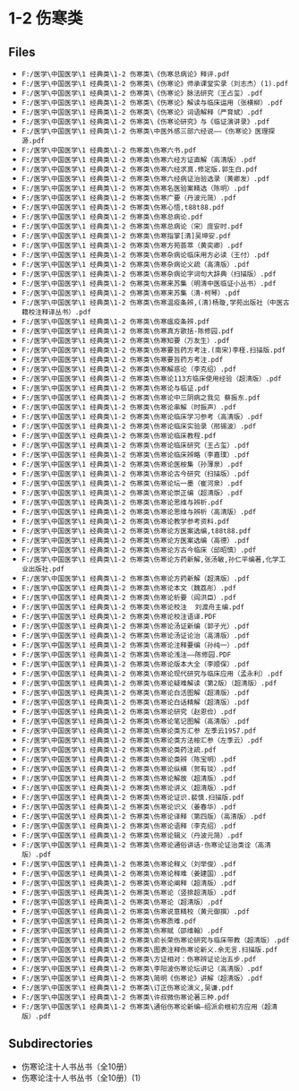 # 1-2 伤寒类

## Files

- `F:/医学\中国医学\1 经典类\1-2 伤寒类\《伤寒总病论》释评.pdf`
- `F:/医学\中国医学\1 经典类\1-2 伤寒类\《伤寒论》师承课堂实录（刘志杰）(1).pdf`
- `F:/医学\中国医学\1 经典类\1-2 伤寒类\《伤寒论》脉法研究（王占玺）.pdf`
- `F:/医学\中国医学\1 经典类\1-2 伤寒类\《伤寒论》解读与临床运用（张横柳）.pdf`
- `F:/医学\中国医学\1 经典类\1-2 伤寒类\《伤寒论》词语解释（严育斌）.pdf`
- `F:/医学\中国医学\1 经典类\1-2 伤寒类\《伤寒论研究》与《临证演讲录》.pdf`
- `F:/医学\中国医学\1 经典类\1-2 伤寒类\中医外感三部六经说——《伤寒论》医理探源.pdf`
- `F:/医学\中国医学\1 经典类\1-2 伤寒类\伤寒六书.pdf`
- `F:/医学\中国医学\1 经典类\1-2 伤寒类\伤寒六经方证直解（高清版）.pdf`
- `F:/医学\中国医学\1 经典类\1-2 伤寒类\伤寒六经求真.修定版.郭生白.pdf`
- `F:/医学\中国医学\1 经典类\1-2 伤寒类\伤寒六经病证治验选录（黄卿发）.pdf`
- `F:/医学\中国医学\1 经典类\1-2 伤寒类\伤寒名医验案精选（陈明）.pdf`
- `F:/医学\中国医学\1 经典类\1-2 伤寒类\伤寒广要（丹波元简）.pdf`
- `F:/医学\中国医学\1 经典类\1-2 伤寒类\伤寒心悟,t88t88.pdf`
- `F:/医学\中国医学\1 经典类\1-2 伤寒类\伤寒总病论.pdf`
- `F:/医学\中国医学\1 经典类\1-2 伤寒类\伤寒总病论（宋）庞安时.pdf`
- `F:/医学\中国医学\1 经典类\1-2 伤寒类\伤寒指掌[清]吴坤安.pdf`
- `F:/医学\中国医学\1 经典类\1-2 伤寒类\伤寒方苑荟萃（黄奕卿）.pdf`
- `F:/医学\中国医学\1 经典类\1-2 伤寒类\伤寒杂病论临床用方必读（王付）.pdf`
- `F:/医学\中国医学\1 经典类\1-2 伤寒类\伤寒杂病论义疏（高清版）.pdf`
- `F:/医学\中国医学\1 经典类\1-2 伤寒类\伤寒杂病论字词句大辞典（扫描版）.pdf`
- `F:/医学\中国医学\1 经典类\1-2 伤寒类\伤寒来苏集（明清中医临证小丛书）.pdf`
- `F:/医学\中国医学\1 经典类\1-2 伤寒类\伤寒来苏集（清·柯琴）.pdf`
- `F:/医学\中国医学\1 经典类\1-2 伤寒类\伤寒温疫条辨,(清)杨璇,学苑出版社（中医古籍校注释译丛书）.pdf`
- `F:/医学\中国医学\1 经典类\1-2 伤寒类\伤寒瘟疫条辨.pdf`
- `F:/医学\中国医学\1 经典类\1-2 伤寒类\伤寒真方歌括-陈修园.pdf`
- `F:/医学\中国医学\1 经典类\1-2 伤寒类\伤寒知要（万友生）.pdf`
- `F:/医学\中国医学\1 经典类\1-2 伤寒类\伤寒要旨药方考注.(南宋)李柽.扫描版.pdf`
- `F:/医学\中国医学\1 经典类\1-2 伤寒类\伤寒要旨药方考注.pdf`
- `F:/医学\中国医学\1 经典类\1-2 伤寒类\伤寒解惑论（李克绍）.pdf`
- `F:/医学\中国医学\1 经典类\1-2 伤寒类\伤寒论113方临床使用经验（超清版）.pdf`
- `F:/医学\中国医学\1 经典类\1-2 伤寒类\伤寒论与临证.pdf`
- `F:/医学\中国医学\1 经典类\1-2 伤寒类\伤寒论中三阴病之我见 蔡振东.pdf`
- `F:/医学\中国医学\1 经典类\1-2 伤寒类\伤寒论串解（时振声）.pdf`
- `F:/医学\中国医学\1 经典类\1-2 伤寒类\伤寒论临床学习参考（高清版）.pdf`
- `F:/医学\中国医学\1 经典类\1-2 伤寒类\伤寒论临床实验录（邢锡波）.pdf`
- `F:/医学\中国医学\1 经典类\1-2 伤寒类\伤寒论临床教程.pdf`
- `F:/医学\中国医学\1 经典类\1-2 伤寒类\伤寒论临床研究（王占玺）.pdf`
- `F:/医学\中国医学\1 经典类\1-2 伤寒类\伤寒论临床辨略（李嘉璞）.pdf`
- `F:/医学\中国医学\1 经典类\1-2 伤寒类\伤寒论医桉集（孙薄泉）.pdf`
- `F:/医学\中国医学\1 经典类\1-2 伤寒类\伤寒论古今研究（扫描版）.pdf`
- `F:/医学\中国医学\1 经典类\1-2 伤寒类\伤寒论坛一墨（崔河泉）.pdf`
- `F:/医学\中国医学\1 经典类\1-2 伤寒类\伤寒论崇正编（超清版）.pdf`
- `F:/医学\中国医学\1 经典类\1-2 伤寒类\伤寒论思维与辨析.pdf`
- `F:/医学\中国医学\1 经典类\1-2 伤寒类\伤寒论思维与辨析（高清版）.pdf`
- `F:/医学\中国医学\1 经典类\1-2 伤寒类\伤寒论教学参考资料.pdf`
- `F:/医学\中国医学\1 经典类\1-2 伤寒类\伤寒论方医案选编,t88t88.pdf`
- `F:/医学\中国医学\1 经典类\1-2 伤寒类\伤寒论方医案选编（高德）.pdf`
- `F:/医学\中国医学\1 经典类\1-2 伤寒类\伤寒论方古今临床（邱昭慎）.pdf`
- `F:/医学\中国医学\1 经典类\1-2 伤寒类\伤寒论方药新解,张汤敏,孙仁平编著,化学工业出版社.pdf`
- `F:/医学\中国医学\1 经典类\1-2 伤寒类\伤寒论方药新解（超清版）.pdf`
- `F:/医学\中国医学\1 经典类\1-2 伤寒类\伤寒论本文（魏荔彤）.pdf`
- `F:/医学\中国医学\1 经典类\1-2 伤寒类\伤寒论析要（阎洪臣）.pdf`
- `F:/医学\中国医学\1 经典类\1-2 伤寒类\伤寒论校注  刘渡舟主编.pdf`
- `F:/医学\中国医学\1 经典类\1-2 伤寒类\伤寒论校注语译.PDF`
- `F:/医学\中国医学\1 经典类\1-2 伤寒类\伤寒论汤证新编（郭子光）.pdf`
- `F:/医学\中国医学\1 经典类\1-2 伤寒类\伤寒论汤证论治（高清版）.pdf`
- `F:/医学\中国医学\1 经典类\1-2 伤寒类\伤寒论注释要编（孙纯一）.pdf`
- `F:/医学\中国医学\1 经典类\1-2 伤寒类\伤寒论浅注——陈修园.PDF`
- `F:/医学\中国医学\1 经典类\1-2 伤寒类\伤寒论版本大全（李顺保）.pdf`
- `F:/医学\中国医学\1 经典类\1-2 伤寒类\伤寒论现代研究与临床应用（孟永利）.pdf`
- `F:/医学\中国医学\1 经典类\1-2 伤寒类\伤寒论疑难解读（第2版）（超清版）.pdf`
- `F:/医学\中国医学\1 经典类\1-2 伤寒类\伤寒论白活图解（超清版）.pdf`
- `F:/医学\中国医学\1 经典类\1-2 伤寒类\伤寒论白话精解（超清版）.pdf`
- `F:/医学\中国医学\1 经典类\1-2 伤寒类\伤寒论研究（赵恩俭）.pdf`
- `F:/医学\中国医学\1 经典类\1-2 伤寒类\伤寒论笔记图解（高清版）.pdf`
- `F:/医学\中国医学\1 经典类\1-2 伤寒类\伤寒论类方汇参 左季云1957.pdf`
- `F:/医学\中国医学\1 经典类\1-2 伤寒类\伤寒论类方法桉汇参（左季云）.pdf`
- `F:/医学\中国医学\1 经典类\1-2 伤寒类\伤寒论类药注疏.pdf`
- `F:/医学\中国医学\1 经典类\1-2 伤寒类\伤寒论类辨（陈宝明）.pdf`
- `F:/医学\中国医学\1 经典类\1-2 伤寒类\伤寒论纵横（贺有琰）.pdf`
- `F:/医学\中国医学\1 经典类\1-2 伤寒类\伤寒论解故（超清版）.pdf`
- `F:/医学\中国医学\1 经典类\1-2 伤寒类\伤寒论讲义（超清版）.pdf`
- `F:/医学\中国医学\1 经典类\1-2 伤寒类\伤寒论证识.裴慎.扫描版.pdf`
- `F:/医学\中国医学\1 经典类\1-2 伤寒类\伤寒论识义（姜春华）.pdf`
- `F:/医学\中国医学\1 经典类\1-2 伤寒类\伤寒论译释（第四版）（高清版）.pdf`
- `F:/医学\中国医学\1 经典类\1-2 伤寒类\伤寒论语释（李克绍）.pdf`
- `F:/医学\中国医学\1 经典类\1-2 伤寒类\伤寒论辑义（丹波元简）.pdf`
- `F:/医学\中国医学\1 经典类\1-2 伤寒类\伤寒论通俗讲话·伤寒论证治类诠（高清版）.pdf`
- `F:/医学\中国医学\1 经典类\1-2 伤寒类\伤寒论释义（刘举俊）.pdf`
- `F:/医学\中国医学\1 经典类\1-2 伤寒类\伤寒论释难（姜建国）.pdf`
- `F:/医学\中国医学\1 经典类\1-2 伤寒类\伤寒论阐释（超清版）.pdf`
- `F:/医学\中国医学\1 经典类\1-2 伤寒类\伤寒论（竖排超清版）.pdf`
- `F:/医学\中国医学\1 经典类\1-2 伤寒类\伤寒论（超清版）.pdf`
- `F:/医学\中国医学\1 经典类\1-2 伤寒类\伤寒说意精校（黄元御撰）.pdf`
- `F:/医学\中国医学\1 经典类\1-2 伤寒类\伤寒质难.pdf`
- `F:/医学\中国医学\1 经典类\1-2 伤寒类\伤寒赋（邵维翰）.pdf`
- `F:/医学\中国医学\1 经典类\1-2 伤寒类\俞长荣伤寒论研究与临床带教（超清版）.pdf`
- `F:/医学\中国医学\1 经典类\1-2 伤寒类\图表注释伤寒论新义.余无言.扫描版.pdf`
- `F:/医学\中国医学\1 经典类\1-2 伤寒类\方证相对：伤寒辨证论治五步.pdf`
- `F:/医学\中国医学\1 经典类\1-2 伤寒类\李阳波伤寒论坛讲记（高清版）.pdf`
- `F:/医学\中国医学\1 经典类\1-2 伤寒类\简明《伤寒论》讲解（超清版）.pdf`
- `F:/医学\中国医学\1 经典类\1-2 伤寒类\订正伤寒论演义,吴谦.pdf`
- `F:/医学\中国医学\1 经典类\1-2 伤寒类\许叔微伤寒论著三种.pdf`
- `F:/医学\中国医学\1 经典类\1-2 伤寒类\通俗伤寒论新编—绍派俞根初方应用（超清版）.pdf`

## Subdirectories

- 伤寒论注十人书丛书（全10册）
- 伤寒论注十人书丛书（全10册）(1)
